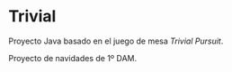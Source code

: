 # Trivial
Proyecto Java basado en el juego de mesa _Trivial Pursuit_.

Proyecto de navidades de 1º DAM.
